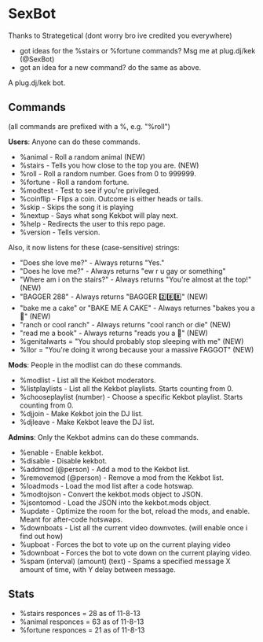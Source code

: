 SexBot
======
Thanks to Strategetical (dont worry bro ive credited you everywhere)

 * got ideas for the %stairs or %fortune commands? Msg me at plug.dj/kek (@SexBot)
 * got an idea for a new command? do the same as above.

A plug.dj/kek bot.

Commands
--------

(all commands are prefixed with a %, e.g. "%roll")


**Users**: Anyone can do these commands.
 
 * %animal - Roll a random animal (NEW)
 * %stairs - Tells you how close to the top you are. (NEW)
 * %roll - Roll a random number. Goes from 0 to 999999.
 * %fortune - Roll a random fortune.
 * %modtest - Test to see if you're privileged.
 * %coinflip - Flips a coin. Outcome is either heads or tails.
 * %skip - Skips the song it is playing
 * %nextup - Says what song Kekbot will play next.
 * %help - Redirects the user to this repo page.
 * %version - Tells version.

Also, it now listens for these (case-sensitive) strings:

 * "Does she love me?" - Always returns "Yes."
 * "Does he love me?" - Always returns "ew r u gay or something"
 * "Where am i on the stairs?" - Always returns "You're almost at the top!" (NEW)
 * "BAGGER 288" - Always returns "BAGGER :two::eight::eight:" (NEW)
 * "bake me a cake" or "BAKE ME A CAKE" - Always returnes "bakes you a :cake:" (NEW)
 * "ranch or cool ranch" - Always returns "cool ranch or die" (NEW)
 * "read me a book" - Always returns "reads you a :book:" (NEW)
 * %genitalwarts = "You should probably stop sleeping with me" (NEW)
 * %llor = "You're doing it wrong because your a massive FAGGOT" (NEW)

**Mods**: People in the modlist can do these commands.

 * %modlist - List all the Kekbot moderators.
 * %listplaylists - List all the Kekbot playlists. Starts counting from 0.
 * %chooseplaylist (number) - Choose a specific Kekbot playlist. Starts counting from 0.
 * %djjoin - Make Kekbot join the DJ list.
 * %djleave - Make Kekbot leave the DJ list.

**Admins**: Only the Kekbot admins can do these commands.

 * %enable - Enable kekbot.
 * %disable - Disable kekbot.
 * %addmod (@person) - Add a mod to the Kekbot list.
 * %removemod (@person) - Remove a mod from the Kekbot list.
 * %loadmods - Load the mod list after a code hotswap.
 * %modtojson - Convert the kekbot.mods object to JSON.
 * %jsontomod - Load the JSON into the kekbot.mods object.
 * %update - Optimize the room for the bot, reload the mods, and enable. Meant for after-code hotswaps.
 * %downboats - List all the current video downvotes. (will enable once i find out how)
 * %upboat - Forces the bot to vote up on the current playing video
 * %downboat - Forces the bot to vote down on the current playing video. 
 * %spam (interval) (amount) (text) - Spams a specified message X amount of time, with Y delay between message.

Stats
--------
 * %stairs responces = 28 as of 11-8-13
 * %animal responces = 63 as of 11-8-13
 * %fortune responces = 21 as of 11-8-13

 
